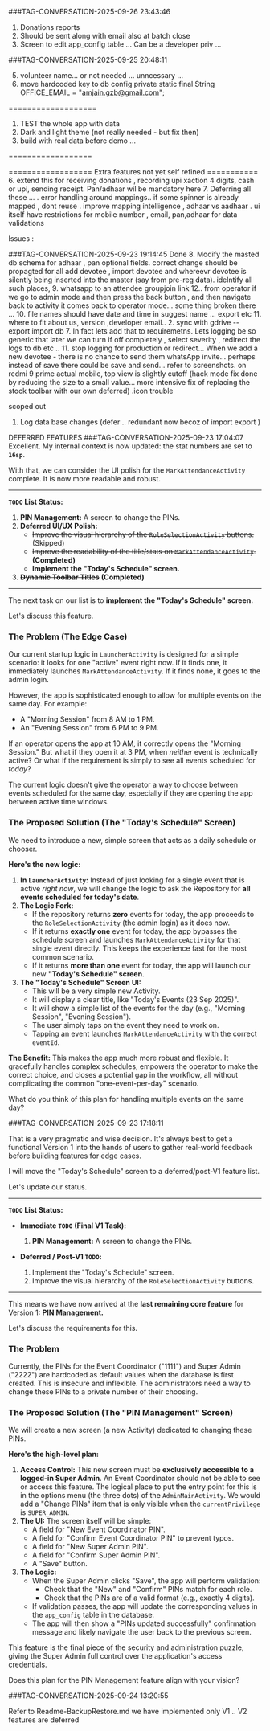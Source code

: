 
###TAG-CONVERSATION-2025-09-26 23:43:46
1. Donations reports 
2. Should be sent along with email also at batch close 
3. Screen to edit app_config table ... Can be a developer priv ... 


###TAG-CONVERSATION-2025-09-25 20:48:11

5. volunteer name... or not needed ... unncessary ... 
6. move hardcoded key to db config private static final String OFFICE_EMAIL = "amjain.gzb@gmail.com";



===================
1.  TEST the whole app with data 
2. Dark and light theme (not really needed - but fix then)
3. build with real data before demo ...

==================



================== Extra features not yet self refined ===========
6. extend this for receiving donations , recording upi xaction 4 digits, cash or upi, sending receipt. Pan/adhaar wil be mandatory here 
7. Deferring all these ...
. error handling around mappings.. if some spinner is already mapped , dont reuse 
. improve mapping intelligence , adhaar vs aadhaar 
. ui itself have restrictions for mobile number , email, pan,adhaar for data validations 

Issues : 

###TAG-CONVERSATION-2025-09-23 19:14:45
Done 
8. Modify the masted db schema for adhaar , pan optional fields. correct change should be propagted for all add devotee , import devotee and whereevr devotee is silently being inserted into the master (say from pre-reg data). idelntify all such places, 
9. whatsapp to an attendee groupjoin link
12..  from operator if we go to admin mode and then press the back button , and then navigate back to activity it comes back to operator mode... some thing broken there ... 
10. file names should have date and time in suggest name ... export etc 
11. where  to fit about us, version ,developer email..
2. sync with gdrive -- export import db
7.  In fact lets add that to requiremetns. Lets logging be so generic that later we can turn if off completely , select severity , redirect the logs to db etc ..
11. stop logging for production or redirect... 
When we add a new devotee - there is no chance to send them whatsApp invite... perhaps instead of save there could be save and send... 
refer to screenshots. on redmi 9 prime actual mobile, top view is slightly cutoff  (hack mode fix done by reducing the size to a small value... more intensive fix of replacing the stock toolbar with our own deferred)
.icon trouble

scoped out 
1. Log data base changes (defer .. redundant now becoz of import export )


DEFERRED FEATURES
###TAG-CONVERSATION-2025-09-23 17:04:07
Excellent. My internal context is now updated: the stat numbers are set to **`16sp`**.

With that, we can consider the UI polish for the `MarkAttendanceActivity` complete. It is now more readable and robust.

---

**`TODO` List Status:**

1.  **PIN Management:** A screen to change the PINs.
2.  **Deferred UI/UX Polish:**
    *   ~~Improve the visual hierarchy of the `RoleSelectionActivity` buttons.~~ (Skipped)
    *   ~~Improve the readability of the title/stats on `MarkAttendanceActivity`.~~ **(Completed)**
    *   **Implement the "Today's Schedule" screen.**
3.  **~~Dynamic Toolbar Titles~~** **(Completed)**

---

The next task on our list is to **implement the "Today's Schedule" screen.**

Let's discuss this feature.

### The Problem (The Edge Case)

Our current startup logic in `LauncherActivity` is designed for a simple scenario: it looks for one "active" event right now. If it finds one, it immediately launches `MarkAttendanceActivity`. If it finds none, it goes to the admin login.

However, the app is sophisticated enough to allow for multiple events on the same day. For example:
*   A "Morning Session" from 8 AM to 1 PM.
*   An "Evening Session" from 6 PM to 9 PM.

If an operator opens the app at 10 AM, it correctly opens the "Morning Session." But what if they open it at 3 PM, when *neither* event is technically active? Or what if the requirement is simply to see all events scheduled for *today*?

The current logic doesn't give the operator a way to choose between events scheduled for the same day, especially if they are opening the app between active time windows.

### The Proposed Solution (The "Today's Schedule" Screen)

We need to introduce a new, simple screen that acts as a daily schedule or chooser.

**Here's the new logic:**

1.  **In `LauncherActivity`:** Instead of just looking for a single event that is active *right now*, we will change the logic to ask the Repository for **all events scheduled for today's date**.
2.  **The Logic Fork:**
    *   If the repository returns **zero** events for today, the app proceeds to the `RoleSelectionActivity` (the admin login) as it does now.
    *   If it returns **exactly one** event for today, the app bypasses the schedule screen and launches `MarkAttendanceActivity` for that single event directly. This keeps the experience fast for the most common scenario.
    *   If it returns **more than one** event for today, the app will launch our new **"Today's Schedule" screen**.
3.  **The "Today's Schedule" Screen UI:**
    *   This will be a very simple new Activity.
    *   It will display a clear title, like "Today's Events (23 Sep 2025)".
    *   It will show a simple list of the events for the day (e.g., "Morning Session", "Evening Session").
    *   The user simply taps on the event they need to work on.
    *   Tapping an event launches `MarkAttendanceActivity` with the correct `eventId`.

**The Benefit:** This makes the app much more robust and flexible. It gracefully handles complex schedules, empowers the operator to make the correct choice, and closes a potential gap in the workflow, all without complicating the common "one-event-per-day" scenario.

What do you think of this plan for handling multiple events on the same day?



###TAG-CONVERSATION-2025-09-23 17:18:11

That is a very pragmatic and wise decision. It's always best to get a functional Version 1 into the hands of users to gather real-world feedback before building features for edge cases.

I will move the "Today's Schedule" screen to a deferred/post-V1 feature list.

Let's update our status.

---

**`TODO` List Status:**

*   **Immediate `TODO` (Final V1 Task):**
    1.  **PIN Management:** A screen to change the PINs.

*   **Deferred / Post-V1 `TODO`:**
    1.  Implement the "Today's Schedule" screen.
    2.  Improve the visual hierarchy of the `RoleSelectionActivity` buttons.

---

This means we have now arrived at the **last remaining core feature** for Version 1: **PIN Management.**

Let's discuss the requirements for this.

### The Problem

Currently, the PINs for the Event Coordinator ("1111") and Super Admin ("2222") are hardcoded as default values when the database is first created. This is insecure and inflexible. The administrators need a way to change these PINs to a private number of their choosing.

### The Proposed Solution (The "PIN Management" Screen)

We will create a new screen (a new Activity) dedicated to changing these PINs.

**Here's the high-level plan:**

1.  **Access Control:** This new screen must be **exclusively accessible to a logged-in Super Admin**. An Event Coordinator should not be able to see or access this feature. The logical place to put the entry point for this is in the options menu (the three dots) of the `AdminMainActivity`. We would add a "Change PINs" item that is only visible when the `currentPrivilege` is `SUPER_ADMIN`.
2.  **The UI:** The screen itself will be simple:
    *   A field for "New Event Coordinator PIN".
    *   A field for "Confirm Event Coordinator PIN" to prevent typos.
    *   A field for "New Super Admin PIN".
    *   A field for "Confirm Super Admin PIN".
    *   A "Save" button.
3.  **The Logic:**
    *   When the Super Admin clicks "Save", the app will perform validation:
        *   Check that the "New" and "Confirm" PINs match for each role.
        *   Check that the PINs are of a valid format (e.g., exactly 4 digits).
    *   If validation passes, the app will update the corresponding values in the `app_config` table in the database.
    *   The app will then show a "PINs updated successfully" confirmation message and likely navigate the user back to the previous screen.

This feature is the final piece of the security and administration puzzle, giving the Super Admin full control over the application's access credentials.

Does this plan for the PIN Management feature align with your vision?


###TAG-CONVERSATION-2025-09-24 13:20:55

Refer to Readme-BackupRestore.md
we have implemented only V1 .. V2 features are deferred 
